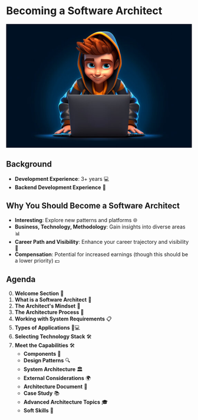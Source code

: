 # Becoming a Software Architect

![Project Screenshot](z_keepmeatthebottom.jpg)

## Background

- **Development Experience**: 3+ years 💻
- **Backend Development Experience** 🔧

## Why You Should Become a Software Architect

- **Interesting**: Explore new patterns and platforms 🌐
- **Business, Technology, Methodology**: Gain insights into diverse areas 📊
- **Career Path and Visibility**: Enhance your career trajectory and visibility 🚀
- **Compensation**: Potential for increased earnings (though this should be a lower priority) 💵

## Agenda

0. **Welcome Section** 👋
1. **What is a Software Architect** 🤔
2. **The Architect's Mindset** 🧠
3. **The Architecture Process** 🔄
4. **Working with System Requirements** 📋
5. **Types of Applications** 📱💻
6. **Selecting Technology Stack** 🛠️
7. **Meet the Capabilities** 🛠️
    - **Components** 🔲
    - **Design Patterns** 🔍
    - **System Architecture** 🏛️
    - **External Considerations** 🌍
    - **Architecture Document** 📑
    - **Case Study** 📚
    - **Advanced Architecture Topics** 🎓
    - **Soft Skills** 🤝
